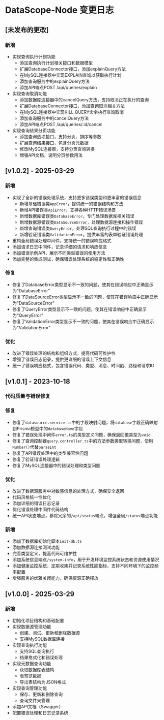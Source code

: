 # DataScope-Node 变更日志

## [未发布的更改]

### 新增
- 实现查询执行计划功能
  - 添加查询执行计划相关接口和数据模型
  - 扩展DatabaseConnector接口，添加explainQuery方法
  - 在MySQL连接器中实现EXPLAIN查询以获取执行计划
  - 添加查询服务中的explainQuery方法
  - 添加API端点POST /api/queries/explain
- 实现查询取消功能
  - 添加数据库连接器中的cancelQuery方法，支持取消正在执行的查询
  - 扩展DatabaseConnector接口，添加查询取消相关方法
  - 在MySQL连接器中实现KILL QUERY命令执行查询取消
  - 添加查询服务中的cancelQuery方法
  - 添加API端点POST /api/queries/:id/cancel
- 实现查询结果分页功能
  - 添加查询选项接口，支持分页、排序等参数
  - 扩展查询结果接口，包含分页元数据
  - 修改MySQL连接器，支持分页查询转换
  - 增强API文档，说明分页参数用法

## [v1.0.2] - 2025-03-29

### 新增
- 实现了全新的错误处理系统，支持更多错误类型和更丰富的错误信息
  - 新增基础错误类`AppError`，提供统一的错误结构和方法
  - 新增API错误类`ApiError`，支持各种HTTP错误场景
  - 新增数据库错误类`DatabaseError`，专门处理数据库相关错误
  - 新增数据源错误类`DataSourceError`，处理数据源连接和操作错误
  - 新增查询错误类`QueryError`，处理SQL查询执行过程中的错误
  - 新增验证错误类`ValidationError`，提供丰富的表单验证错误处理
- 重构全局错误处理中间件，支持统一的错误响应格式
- 添加请求日志中间件，记录详细的请求和响应信息
- 添加错误示例API，展示不同类型错误的使用方法
- 添加完整的集成测试，确保错误处理系统的稳定性和正确性

### 修复
- 修复了DatabaseError类型显示不一致的问题，使其在错误响应中正确显示为"DatabaseError"
- 修复了DataSourceError类型显示不一致的问题，使其在错误响应中正确显示为"DataSourceError"
- 修复了QueryError类型显示不一致的问题，使其在错误响应中正确显示为"QueryError"
- 修复了ValidationError类型显示不一致的问题，使其在错误响应中正确显示为"ValidationError"

### 优化
- 改进了错误处理的结构和组织方式，提高代码可维护性
- 增强了错误日志记录，提供更详细的错误上下文信息
- 统一了错误响应格式，包含错误代码、类型、消息、时间戳、路径和请求ID

## [v1.0.1] - 2023-10-18

### 代码质量与错误修复

### 修复
- 修复了`datasource.service.ts`中的字段映射问题，将`database`字段正确映射到Prisma模型中的`databaseName`字段
- 修复了错误处理中间件`error.ts`的类型定义问题，确保返回值类型为`void`
- 修复了查询控制器`query.controller.ts`中的方法参数类型转换问题，使用`Number()`代替`parseInt`
- 修复了API错误处理中的类型兼容性问题
- 修复了验证错误处理逻辑
- 修复了MySQL连接器中的错误处理和类型问题

### 优化
- 改进了数据源服务中对敏感信息的处理方式，确保安全返回
- 代码风格统一性优化
- 添加详细的错误日志记录
- 优化错误处理中间件代码结构
- 统一API状态端点，移除冗余的`/api/status`端点，增强全局`/status`端点功能

### 新增
- 添加了数据库初始化脚本`init-db.ts`
- 添加数据源连接测试功能
- 完善类型定义，提高代码可维护性
- 添加系统信息端点`/system-info`，用于开发环境监控系统状态和资源使用情况
- 添加健康监控系统，定期收集并记录系统性能指标，支持不同环境下的监控频率配置
- 增强服务的优雅关闭能力，确保资源正确释放

## [v1.0.0] - 2025-03-29

### 新增
- 初始化项目结构和基础配置
- 实现数据源管理功能
  - 创建、测试、更新和删除数据源
  - 支持MySQL数据库连接
- 实现查询执行功能
  - 支持SQL查询执行
  - 结果格式化和错误处理
- 实现元数据查询功能
  - 获取数据库表结构
  - 表预览数据
  - 导出表结构为JSON格式
- 实现查询管理功能
  - 保存、更新和删除查询
  - 查询文件夹管理
- 添加API文档（Swagger）
- 配置错误处理和日志记录系统